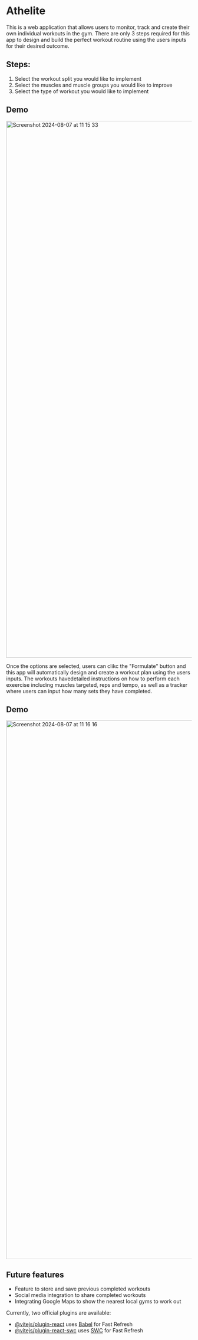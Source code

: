 # Athelite

This is a web application that allows users to monitor, track and create their own individual workouts in the gym. There are only 3 steps required for this app to design and build the perfect workout routine using the users inputs for their desired outcome.

## Steps:

1. Select the workout split you would like to implement
2. Select the muscles and muscle groups you would like to improve
3. Select the type of workout you would like to implement

## Demo

<img width="1457" alt="Screenshot 2024-08-07 at 11 15 33" src="https://github.com/user-attachments/assets/b0a86eff-fe89-4b02-92d3-f29a39c77eb3">


Once the options are selected, users can clikc the "Formulate" button and this app will automatically design and create a workout plan using the users inputs. The workouts havedetailed instructions on how to perform each exeercise including muscles targeted, reps and tempo, as well as a tracker where users can input how many sets they have completed.

## Demo

<img width="1462" alt="Screenshot 2024-08-07 at 11 16 16" src="https://github.com/user-attachments/assets/c6cd25a5-640b-4ba2-b95c-f0fc303a0f8f">

## Future features

- Feature to store and save previous completed workouts 
- Social media integration to share completed workouts 
- Integrating Google Maps to show the nearest local gyms to work out

Currently, two official plugins are available:

- [@vitejs/plugin-react](https://github.com/vitejs/vite-plugin-react/blob/main/packages/plugin-react/README.md) uses [Babel](https://babeljs.io/) for Fast Refresh
- [@vitejs/plugin-react-swc](https://github.com/vitejs/vite-plugin-react-swc) uses [SWC](https://swc.rs/) for Fast Refresh
